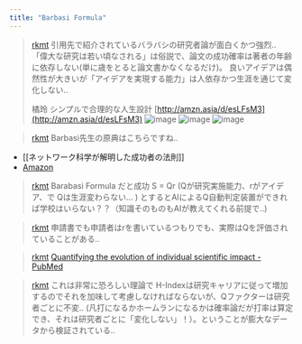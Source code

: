 ```yaml
---
title: "Barbasi Formula"
---
```



> [rkmt](https://x.com/rkmt/status/1662660086161100800) 引用先で紹介されているバラバシの研究者論が面白くかつ強烈..
>  「偉大な研究は若い頃なされる」は俗説で、論文の成功確率は著者の年齢に依存しない(単に歳をとると論文書かなくなるだけ)。
>  良いアイデアは偶然性が大きいが「アイデアを実現する能力」は人依存かつ生涯を通じて変化しない..
>
>  橘玲 シンプルで合理的な人生設計 [http://amzn.asia/d/esLFsM3](http://amzn.asia/d/esLFsM3)
>  ![image](https://pbs.twimg.com/media/FxL0iRoagAYZlNY?format=jpg&name=large#.png) ![image](https://pbs.twimg.com/media/FxL0iRgaYAEGCv5?format=jpg&name=large#.png) ![image](https://pbs.twimg.com/media/FxL0iRkakAAv2_E?format=jpg&name=large#.png)

> [rkmt](https://x.com/rkmt/status/1662662191194185729) Barbasi先生の原典はこちらですね..
- [[ネットワーク科学が解明した成功者の法則]]
- [Amazon](https://amzn.to/3xMKqBT)

> [rkmt](https://x.com/rkmt/status/1662687397841362944) Barabasi Formula だと成功 S = Qr  (Qが研究実施能力、rがアイデア、で Qは生涯変わらない... )
>  とするとAIによるQ自動判定装置ができれば学校はいらない？？（知識そのものもAIが教えてくれる前提で..)

> [rkmt](https://x.com/rkmt/status/1662687956761726983) 申請書でも申請者はrを書いているつもりでも、実際はQを評価されていることがある..

> [rkmt](https://x.com/rkmt/status/1662866229802172416) [Quantifying the evolution of individual scientific impact - PubMed](https://pubmed.ncbi.nlm.nih.gov/27811240/)

> [rkmt](https://x.com/rkmt/status/1662660086161100800) これは非常に恐ろしい理論で H-Indexは研究キャリアに従って増加するのでそれを加味して考慮しなければならないが、Qファクターは研究者ごとに不変.. (凡打になるかホームランになるかは確率論だが打率は算定でき、それは研究者ごとに「変化しない」！）。ということが膨大なデータから検証されている..

